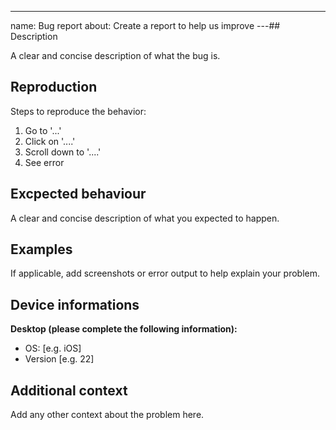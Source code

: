 ---
name: Bug report
about: Create a report to help us improve
---## Description

A clear and concise description of what the bug is.

## Reproduction

Steps to reproduce the behavior:

1. Go to '...'
2. Click on '....'
3. Scroll down to '....'
4. See error

## Excpected behaviour

A clear and concise description of what you expected to happen.

## Examples

If applicable, add screenshots or error output to help explain your problem.

## Device informations

**Desktop (please complete the following information):**

- OS: [e.g. iOS]
- Version [e.g. 22]

## Additional context

Add any other context about the problem here.

